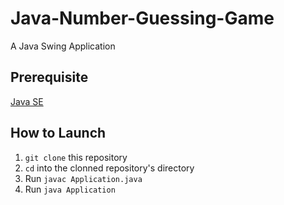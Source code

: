 # Java-Number-Guessing-Game

A Java Swing Application

## Prerequisite

[Java SE](https://www.oracle.com/technetwork/java/javase/downloads/index.html)

## How to Launch

1. `git clone` this repository
1. `cd` into the clonned repository's directory
1. Run `javac Application.java`
1. Run `java Application`
